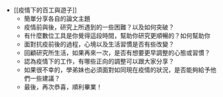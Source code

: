 - [[疫情下的百工與遊子]]
	- 簡單分享各自的論文主題
	- 疫情前與後，研究上所遇到的一些困難？以及如何突破？
	- 有什麼數位工具是你覺得這段時間，幫助你研究更順暢的？如何幫助你
	- 面對抗疫前後的過程，心境以及生活習慣是否有些改變？
	- 回顧研究所生活，如果再來一次，是否有想要更早調整的心態或習慣？
	- 認為疫情下的工作，有哪些正向的調整可以跟大家分享？
	- 如果很不幸的，學弟妹也必須面對如同現在疫情的狀況，是否能夠給予他們一些建議？
	- 最後，再次恭喜，順利畢業！